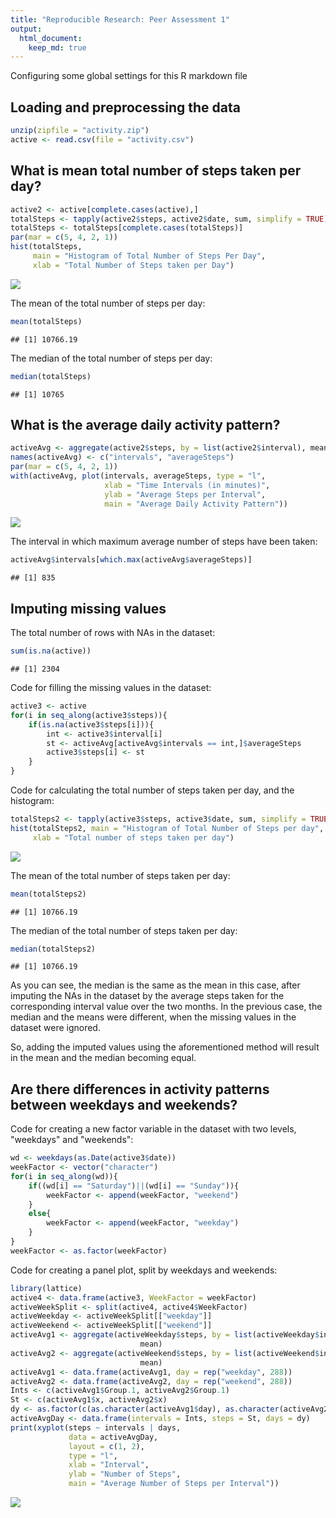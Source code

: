```yaml
---
title: "Reproducible Research: Peer Assessment 1"
output: 
  html_document:
    keep_md: true
---
```


Configuring some global settings for this R markdown file



## Loading and preprocessing the data


```r
unzip(zipfile = "activity.zip")
active <- read.csv(file = "activity.csv")
```

## What is mean total number of steps taken per day?


```r
active2 <- active[complete.cases(active),]
totalSteps <- tapply(active2$steps, active2$date, sum, simplify = TRUE)
totalSteps <- totalSteps[complete.cases(totalSteps)]
par(mar = c(5, 4, 2, 1))
hist(totalSteps, 
     main = "Histogram of Total Number of Steps Per Day", 
     xlab = "Total Number of Steps taken per Day")
```

![](PA1_template_files/figure-html/unnamed-chunk-2-1.png)<!-- -->

The mean of the total number of steps per day:  


```r
mean(totalSteps)
```

```
## [1] 10766.19
```

The median of the total number of steps per day:  


```r
median(totalSteps)
```

```
## [1] 10765
```

## What is the average daily activity pattern?


```r
activeAvg <- aggregate(active2$steps, by = list(active2$interval), mean)
names(activeAvg) <- c("intervals", "averageSteps")
par(mar = c(5, 4, 2, 1))
with(activeAvg, plot(intervals, averageSteps, type = "l",
                     xlab = "Time Intervals (in minutes)",
                     ylab = "Average Steps per Interval",
                     main = "Average Daily Activity Pattern"))
```

![](PA1_template_files/figure-html/unnamed-chunk-5-1.png)<!-- -->

The interval in which maximum average number of steps have been taken:


```r
activeAvg$intervals[which.max(activeAvg$averageSteps)]
```

```
## [1] 835
```

## Imputing missing values

The total number of rows with NAs in the dataset:


```r
sum(is.na(active))
```

```
## [1] 2304
```

Code for filling the missing values in the dataset:


```r
active3 <- active
for(i in seq_along(active3$steps)){
    if(is.na(active3$steps[i])){
        int <- active3$interval[i]
        st <- activeAvg[activeAvg$intervals == int,]$averageSteps
        active3$steps[i] <- st
    }
}
```

Code for calculating the total number of steps taken per day, and the histogram:


```r
totalSteps2 <- tapply(active3$steps, active3$date, sum, simplify = TRUE)
hist(totalSteps2, main = "Histogram of Total Number of Steps per day",
     xlab = "Total number of steps taken per day")
```

![](PA1_template_files/figure-html/unnamed-chunk-9-1.png)<!-- -->

The mean of the total number of steps taken per day:


```r
mean(totalSteps2)
```

```
## [1] 10766.19
```

The median of the total number of steps taken per day:


```r
median(totalSteps2)
```

```
## [1] 10766.19
```

As you can see, the median is the same as the mean in this case, after imputing the NAs in the dataset by the average steps taken for the corresponding interval value over the two months. In the previous case, the median and the means were different, when the missing values in the dataset were ignored.  

So, adding the imputed values using the aforementioned method will result in the mean and the median becoming equal.  

## Are there differences in activity patterns between weekdays and weekends?

Code for creating a new factor variable in the dataset with two levels, "weekdays" and "weekends":


```r
wd <- weekdays(as.Date(active3$date))
weekFactor <- vector("character")
for(i in seq_along(wd)){
    if((wd[i] == "Saturday")||(wd[i] == "Sunday")){
        weekFactor <- append(weekFactor, "weekend")
    }
    else{
        weekFactor <- append(weekFactor, "weekday")
    }
}
weekFactor <- as.factor(weekFactor)
```

Code for creating a panel plot, split by weekdays and weekends:


```r
library(lattice)
active4 <- data.frame(active3, WeekFactor = weekFactor)
activeWeekSplit <- split(active4, active4$WeekFactor)
activeWeekday <- activeWeekSplit[["weekday"]]
activeWeekend <- activeWeekSplit[["weekend"]]
activeAvg1 <- aggregate(activeWeekday$steps, by = list(activeWeekday$interval),
                             mean)
activeAvg2 <- aggregate(activeWeekend$steps, by = list(activeWeekend$interval),
                             mean)
activeAvg1 <- data.frame(activeAvg1, day = rep("weekday", 288))
activeAvg2 <- data.frame(activeAvg2, day = rep("weekend", 288))
Ints <- c(activeAvg1$Group.1, activeAvg2$Group.1)
St <- c(activeAvg1$x, activeAvg2$x)
dy <- as.factor(c(as.character(activeAvg1$day), as.character(activeAvg2$day)))
activeAvgDay <- data.frame(intervals = Ints, steps = St, days = dy)
print(xyplot(steps ~ intervals | days, 
             data = activeAvgDay, 
             layout = c(1, 2), 
             type = "l", 
             xlab = "Interval", 
             ylab = "Number of Steps",
             main = "Average Number of Steps per Interval"))
```

![](PA1_template_files/figure-html/unnamed-chunk-13-1.png)<!-- -->
